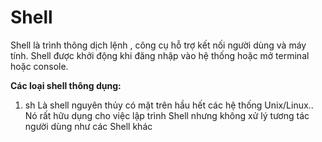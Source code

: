 # Shell

Shell là trình thông dịch lệnh , công cụ hỗ  trợ kết nối người dùng và máy tính. Shell được khởi động khi đăng nhập vào hệ thống hoặc mở terminal hoặc console.

**Các loại shell thông dụng:**

1. sh
Là shell nguyên thủy có mặt trên hầu hết các hệ thống Unix/Linux..
Nó rất hữu dụng cho việc lập trình Shell nhưng không xử lý tương tác người dùng như các Shell khác

